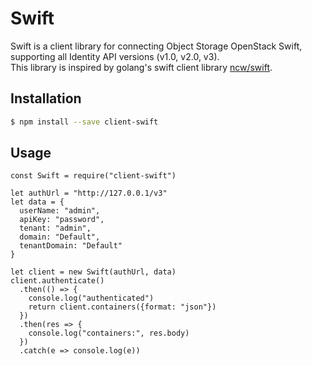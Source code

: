 # Swift
Swift is a client library for connecting Object Storage OpenStack Swift, supporting all Identity API versions (v1.0, v2.0, v3).   
This library is inspired by golang's swift client library [ncw/swift](https://github.com/ncw/swift).

## Installation
```sh
$ npm install --save client-swift
```

## Usage
```node
const Swift = require("client-swift")

let authUrl = "http://127.0.0.1/v3"
let data = {
  userName: "admin",
  apiKey: "password",
  tenant: "admin",
  domain: "Default",
  tenantDomain: "Default"
}

let client = new Swift(authUrl, data)
client.authenticate()
  .then(() => {
    console.log("authenticated")
    return client.containers({format: "json"})
  })
  .then(res => {
    console.log("containers:", res.body)
  })
  .catch(e => console.log(e))
```
